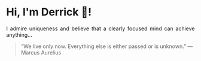 # Hi, I'm Derrick 👋!
<p align="justify">I admire uniqueness and believe that a clearly focused mind can achieve anything...</p> 
<!-- #quote-start -->
<blockquote>&ldquo;We live only now. Everything else is either passed or is unknown.&rdquo; &mdash; <footer>Marcus Aurelius</footer></blockquote>
<!-- #quote-end -->
